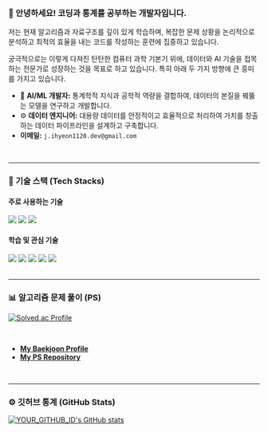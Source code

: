 <br>

### 👋 안녕하세요! 코딩과 통계를 공부하는 개발자입니다.

저는 현재 알고리즘과 자료구조를 깊이 있게 학습하며, 복잡한 문제 상황을 논리적으로 분석하고 최적의 효율을 내는 코드를 작성하는 훈련에 집중하고 있습니다.

궁극적으로는 이렇게 다져진 탄탄한 컴퓨터 과학 기본기 위에, 데이터와 AI 기술을 접목하는 전문가로 성장하는 것을 목표로 하고 있습니다. 특히 아래 두 가지 방향에 큰 흥미를 가지고 있습니다.

- 🤖 **AI/ML 개발자:** 통계학적 지식과 공학적 역량을 결합하여, 데이터의 본질을 꿰뚫는 모델을 연구하고 개발합니다.
- ⚙️ **데이터 엔지니어:** 대용량 데이터를 안정적이고 효율적으로 처리하여 가치를 창출하는 데이터 파이프라인을 설계하고 구축합니다.
- **이메일:** `j.ihyeon1120.dev@gmail.com`
<br>

---

### 🔨 기술 스택 (Tech Stacks)

#### 주로 사용하는 기술
<div display="flex">
  <img src="https://img.shields.io/badge/C++-00599C?style=for-the-badge&logo=c%2B%2B&logoColor=white">
  <img src="https://img.shields.io/badge/Python-3776AB?style=for-the-badge&logo=python&logoColor=white">
  <img src="https://img.shields.io/badge/MySQL-4479A1?style=for-the-badge&logo=mysql&logoColor=white">
</div>

#### 학습 및 관심 기술
<div display="flex">
  <img src="https://img.shields.io/badge/PyTorch-EE4C2C?style=for-the-badge&logo=pytorch&logoColor=white">
  <img src="https://img.shields.io/badge/Docker-2496ED?style=for-the-badge&logo=docker&logoColor=white">
  <img src="https://img.shields.io/badge/Kubernetes-326CE5?style=for-the-badge&logo=kubernetes&logoColor=white">
  <img src="https://img.shields.io/badge/Apache Kafka-231F20?style=for-the-badge&logo=apachekafka&logoColor=white">
  <img src="https://img.shields.io/badge/Apache Airflow-017CEE?style=for-the-badge&logo=apacheairflow&logoColor=white">
</div>

<br>

---

### 📊 알고리즘 문제 풀이 (PS)

[![Solved.ac Profile](http://mazassumnida.wtf/api/v2/generate_badge?boj=idlgus1120)](https://solved.ac/profile/idlgus1120)

<br>

- **[My Baekjoon Profile](https://www.acmicpc.net/user/idlgus1120)**
- **[My PS Repository](https://github.com/ihyeon1120/Algorithm-Solutions)**

<br>

---

### ⚙️ 깃허브 통계 (GitHub Stats)

[![YOUR_GITHUB_ID's GitHub stats](https://github-readme-stats.vercel.app/api?username=YOUR_GITHUB_ID&show_icons=true&theme=radical)](https://github.com/anuraghazra/github-readme-stats)
